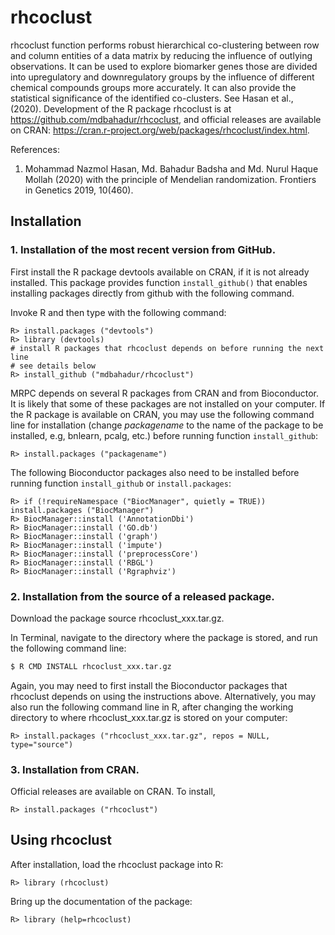 # rhcoclust

rhcoclust function performs robust hierarchical co-clustering between row and column entities of a data matrix by reducing the influence of outlying observations. It can be used to explore biomarker genes those are 
divided into upregulatory and downregulatory groups by the influence of different chemical compounds groups more accurately. It can also provide the statistical significance of the identified co-clusters.  See Hasan et al., (2020).
Development of the R package rhcoclust is at https://github.com/mdbahadur/rhcoclust, and official releases are available on CRAN: https://cran.r-project.org/web/packages/rhcoclust/index.html.

References:
  
1. Mohammad Nazmol Hasan, Md. Bahadur Badsha and Md. Nurul Haque Mollah (2020) 
with the principle of Mendelian randomization. Frontiers in Genetics 2019,
10(460).

## Installation

### 1. Installation of the most recent version from GitHub.

First install the R package devtools available on CRAN, if it is not already installed. This package provides function `install_github()` that enables installing packages directly from github with the following command.

Invoke R and then type with the following command:
  ```
R> install.packages ("devtools")
R> library (devtools)
# install R packages that rhcoclust depends on before running the next line 
# see details below
R> install_github ("mdbahadur/rhcoclust")
```
MRPC depends on several R packages from CRAN and from Bioconductor.  It is likely that some of these packages are not installed on your computer.  If the R package is available on CRAN, you may use the following command line for installation (change _packagename_ to the name of the package to be installed, e.g, bnlearn, pcalg, etc.) before running function `install_github`:
  ```
R> install.packages ("packagename")
```

The following Bioconductor packages also need to be installed before running function `install_github` or `install.packages`:
  ```
R> if (!requireNamespace ("BiocManager", quietly = TRUE))
  install.packages ("BiocManager")
R> BiocManager::install ('AnnotationDbi')
R> BiocManager::install ('GO.db')
R> BiocManager::install ('graph')
R> BiocManager::install ('impute')
R> BiocManager::install ('preprocessCore')
R> BiocManager::install ('RBGL')
R> BiocManager::install ('Rgraphviz')
```
### 2. Installation from the source of a released package.

Download the package source rhcoclust_xxx.tar.gz.  

In Terminal, navigate to the directory where the package is stored, and run the following command line:
  ```bash
$ R CMD INSTALL rhcoclust_xxx.tar.gz
```
Again, you may need to first install the Bioconductor packages that rhcoclust depends on using the instructions above.
Alternatively, you may also run the following command line in R, after changing the working directory to where rhcoclust_xxx.tar.gz is stored on your computer:
  ```
R> install.packages ("rhcoclust_xxx.tar.gz", repos = NULL, type="source")
```
### 3. Installation from CRAN.

Official releases are available on CRAN.  To install,
```
R> install.packages ("rhcoclust")
```
## Using rhcoclust
After installation, load the rhcoclust package into R:
  ```
R> library (rhcoclust)
```
Bring up the documentation of the package:
  ```
R> library (help=rhcoclust)
```


